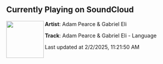 ## Currently Playing on SoundCloud

[<img align="left" width="100" src="https://i1.sndcdn.com/artworks-mG02MzMJk51O2f70-kK6TEg-t500x500.png">](https://soundcloud.com/adampearcemedia/adam-pearce-gabriel-eli-language)

**Artist**: Adam Pearce & Gabriel Eli 

**Track**: Adam Pearce & Gabriel Eli - Language

Last updated at 2/2/2025, 11:21:50 AM
